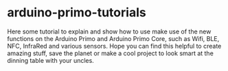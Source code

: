 # arduino-primo-tutorials

Here some tutorial to explain and show how to use make use of the new functions on the Arduino Primo and Arduino Primo Core, 
such as Wifi, BLE, NFC, InfraRed and various sensors. Hope you can find this helpful to create amazing stuff, save the planet 
or make a cool project to look smart at the dinning table with your uncles.


